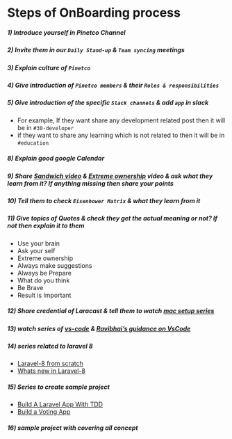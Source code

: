 # Steps of OnBoarding process

##### 1) Introduce yourself in Pinetco Channel
##### 2) Invite them in our `Daily Stand-up` & `Team syncing` meetings
##### 3) Explain culture of `Pinetco`
##### 4) Give introduction of `Pinetco members` & their `Roles & responsibilities`
##### 5) Give introduction of the specific `Slack channels` & add `app` in slack
- For example, If they want share any development related post then it will be in `#30-developer`
- if they want to share any learning which is not related to then it will be in `#education`
##### 8) Explain good google Calendar
##### 9) Share [Sandwich video](https://www.youtube.com/watch?v=euFj8D1A1Kw) & [Extreme ownership](https://www.youtube.com/watch?v=ljqra3BcqWM) video & ask what they learn from it? If anything missing then share your points
##### 10) Tell them to check `Eisenhower Matrix` & what they learn from it
##### 11) Give topics of Quotes & check they get the actual meaning or not? If not then explain it to them
- Use your brain
- Ask your self
- Extreme ownership
- Always make suggestions
- Always be Prepare
- What do you think
- Be Brave
- Result is Important

##### 12) Share credential of Laracast & tell them to watch [mac setup series](https://laracasts.com/series/setup-a-mac-dev-machine-from-scratch)
##### 13) watch series of [vs-code](https://laracasts.com/topics/vs-code) & [Ravibhai’s guidance on VsCode](https://drive.google.com/file/d/1FmJJLDIIamOgvEIVVd8LV8Dv-Z5LlD7U/view)
##### 14) series related to laravel 8
- [Laravel-8 from scratch](https://laracasts.com/series/laravel-8-from-scratch)
- [Whats new in Laravel-8](https://laracasts.com/series/whats-new-in-laravel-8)
##### 15) Series to create sample project
- [Build A Laravel App With TDD](https://laracasts.com/series/lets-build-a-forum-with-laravel)
- [Build a Voting App](https://laracasts.com/series/build-a-voting-app)
##### 16) sample project with covering all concept
